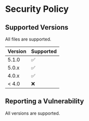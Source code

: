 # Security Policy

## Supported Versions

All files are supported.

| Version | Supported          |
| ------- | ------------------ |
| 5.1.0   | :white_check_mark: |
| 5.0.x   | ✅                |
| 4.0.x   | :white_check_mark: |
| < 4.0   | :x:                |

## Reporting a Vulnerability

All versions are supported.
